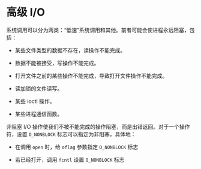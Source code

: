 # 高级 I/O

系统调用可以分为两类：“低速”系统调用和其他。前者可能会使进程永远阻塞，包括：

- 某些文件类型的数据不存在，读操作不能完成。

- 数据不能被接受，写操作不能完成。

- 打开文件之前的某些操作不能完成，导致打开文件操作不能完成。

- 读加锁的文件读写。

- 某些 ioctl 操作。

- 某些进程通信函数。

非阻塞 I/O 操作使我们不被不能完成的操作阻塞，而是出错返回。对于一个操作符，设置 `O_NONBLOCK` 标志可以指定为非阻塞，具体地：

- 在调用 `open` 时，给 `oflag` 参数指定 `O_NONBLOCK` 标志

- 若已经打开，调用 `fcntl` 设置 `O_NONBLOCK` 标志



